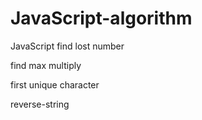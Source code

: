 # JavaScript-algorithm
JavaScript
find lost number 

find max multiply 

first unique character

reverse-string
